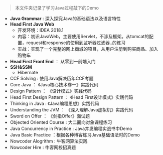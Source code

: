 > 本文件夹记录了学习Java过程敲下的Demo

- **Java Grammar** : 深入探究Java的基础语法以及语言特性
- **Head First Java Web**
  - 开发环境：IDEA  2018.1
  - 内容：初识JavaWeb，主要使用Servlet，不涉及框架。从tomcat的配置，request和response的使用到监听器过滤器..的练习
  - 实战：实现了一个完整的网上商城的项目，从用户注册到购买商品、加入购物车
- **Head First Front End** ： 从零到一前端入门
- **SSH&SSM**  
  - Hibernate
- CCF Solving : 使用Java解决历年CCF考题
- Core Java ： 《Java核心技术卷一》实践代码
- Design Pattern ： 《设计模式》实践代码
- Head First Design Pattern ： 《Head First设计模式》实践代码
- Thinking in Java : 《Java编程思想》实践代码
- Understanding the JVM ： 《深入理解Java虚拟机》实践代码
- Sword on Offer ： 《剑指Offer》面试题
- Objected Oriented Course : 大二面向对象课程练习
- Java Concurrency in Practice : Java并发编程实战书中Demo
- Java Basic Practice ：根据各种博客练习Java基础语法时的Demo
- Nowcoder Alogrithm : 牛客网算法实践
- Nowcoder Hire : 牛客网校招真题


